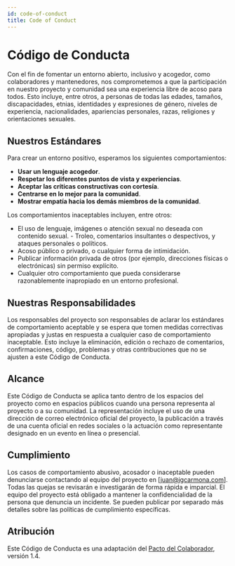 ```yaml
---
id: code-of-conduct
title: Code of Conduct
---
```

# Código de Conducta

Con el fin de fomentar un entorno abierto, inclusivo y acogedor, como colaboradores y mantenedores, nos comprometemos a que la participación en nuestro proyecto y comunidad sea una experiencia libre de acoso para todos. Esto incluye, entre otros, a personas de todas las edades, tamaños, discapacidades, etnias, identidades y expresiones de género, niveles de experiencia, nacionalidades, apariencias personales, razas, religiones y orientaciones sexuales.

## Nuestros Estándares

Para crear un entorno positivo, esperamos los siguientes comportamientos:

- **Usar un lenguaje acogedor**.
- **Respetar los diferentes puntos de vista y experiencias**.
- **Aceptar las críticas constructivas con cortesía**.
- **Centrarse en lo mejor para la comunidad**.
- **Mostrar empatía hacia los demás miembros de la comunidad**.

Los comportamientos inaceptables incluyen, entre otros:

- El uso de lenguaje, imágenes o atención sexual no deseada con contenido sexual. - Troleo, comentarios insultantes o despectivos, y ataques personales o políticos.
- Acoso público o privado, o cualquier forma de intimidación.
- Publicar información privada de otros (por ejemplo, direcciones físicas o electrónicas) sin permiso explícito.
- Cualquier otro comportamiento que pueda considerarse razonablemente inapropiado en un entorno profesional.

## Nuestras Responsabilidades

Los responsables del proyecto son responsables de aclarar los estándares de comportamiento aceptable y se espera que tomen medidas correctivas apropiadas y justas en respuesta a cualquier caso de comportamiento inaceptable. Esto incluye la eliminación, edición o rechazo de comentarios, confirmaciones, código, problemas y otras contribuciones que no se ajusten a este Código de Conducta.

## Alcance

Este Código de Conducta se aplica tanto dentro de los espacios del proyecto como en espacios públicos cuando una persona representa al proyecto o a su comunidad. La representación incluye el uso de una dirección de correo electrónico oficial del proyecto, la publicación a través de una cuenta oficial en redes sociales o la actuación como representante designado en un evento en línea o presencial.

## Cumplimiento

Los casos de comportamiento abusivo, acosador o inaceptable pueden denunciarse contactando al equipo del proyecto en [juan@jgcarmona.com]. Todas las quejas se revisarán e investigarán de forma rápida e imparcial. El equipo del proyecto está obligado a mantener la confidencialidad de la persona que denuncia un incidente. Se pueden publicar por separado más detalles sobre las políticas de cumplimiento específicas.

## Atribución

Este Código de Conducta es una adaptación del [Pacto del Colaborador](https://www.contributor-covenant.org), versión 1.4.